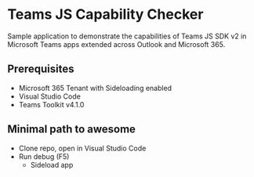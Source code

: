 # Teams JS Capability Checker

Sample application to demonstrate the capabilities of Teams JS SDK v2 in Microsoft Teams apps extended across Outlook and Microsoft 365.

## Prerequisites

- Microsoft 365 Tenant with Sideloading enabled
- Visual Studio Code
- Teams Toolkit v4.1.0

## Minimal path to awesome

- Clone repo, open in Visual Studio Code
- Run debug (F5)
    - Sideload app
